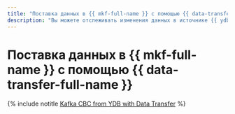 ```yaml
---
title: "Поставка данных в {{ mkf-full-name }} с помощью {{ data-transfer-full-name }}"
description: "Вы можете отслеживать изменения данных в источнике {{ ydb-name }} и отправлять их в кластер-приемник {{ mkf-name }} с помощью технологии Change Data Capture (CDC). Эти данные будут автоматически добавлены в топики {{ mkf-short-name }} с именами таблиц {{ ydb-name }}."
---
```


# Поставка данных в {{ mkf-full-name }} с помощью {{ data-transfer-full-name }}

{% include notitle [Kafka СВС from YDB with Data Transfer](../../_tutorials/dataplatform/data-transfer-ydb-mkf.md) %}
